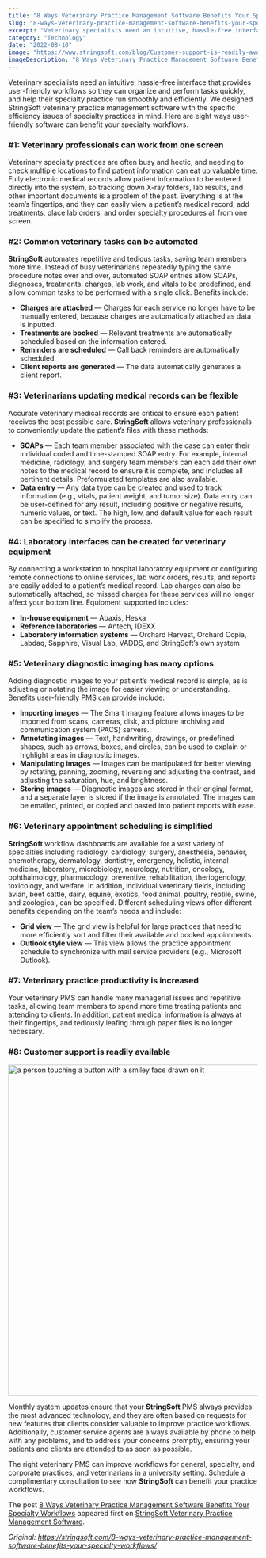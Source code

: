 ```yaml
---
title: "8 Ways Veterinary Practice Management Software Benefits Your Specialty Workflows"
slug: "8-ways-veterinary-practice-management-software-benefits-your-specialty-workflows"
excerpt: "Veterinary specialists need an intuitive, hassle-free interface that provides user-friendly workflows so they can organize and perform tasks quickly, and help their specialty practice run smoothly …"
category: "Technology"
date: "2022-08-10"
image: "https://www.stringsoft.com/blog/Customer-support-is-readily-available.jpg"
imageDescription: "8 Ways Veterinary Practice Management Software Benefits Your Specialty Workflows"
---
```


<div class="fusion-fullwidth fullwidth-box fusion-builder-row-9 fusion-flex-container has-pattern-background has-mask-background nonhundred-percent-fullwidth non-hundred-percent-height-scrolling"><div class="fusion-builder-row fusion-row fusion-flex-align-items-flex-start fusion-flex-content-wrap"><div class="fusion-layout-column fusion_builder_column fusion-builder-column-8 fusion_builder_column_1_1 1_1 fusion-flex-column"><div class="fusion-column-wrapper fusion-column-has-shadow fusion-flex-justify-content-flex-start fusion-content-layout-column"><div class="fusion-text fusion-text-17"><p>Veterinary specialists need an intuitive, hassle-free interface that provides user-friendly workflows so they can organize and perform tasks quickly, and help their specialty practice run smoothly and efficiently. We designed StringSoft veterinary practice management software with the specific efficiency issues of specialty practices in mind. Here are eight ways user-friendly software can benefit your specialty workflows.</p>
<h3>#1: Veterinary professionals can work from one screen</h3>
<p>Veterinary specialty practices are often busy and hectic, and needing to check multiple locations to find patient information can eat up valuable time. Fully electronic medical records allow patient information to be entered directly into the system, so tracking down X-ray folders, lab results, and other important documents is a problem of the past. Everything is at the team’s fingertips, and they can easily view a patient’s medical record, add treatments, place lab orders, and order specialty procedures all from one screen.</p>
<h3>#2: Common veterinary tasks can be automated</h3>
<p><strong>StringSoft</strong> automates repetitive and tedious tasks, saving team members more time. Instead of busy veterinarians repeatedly typing the same procedure notes over and over, automated SOAP entries allow SOAPs, diagnoses, treatments, charges, lab work, and vitals to be predefined, and allow common tasks to be performed with a single click. Benefits include:</p>
<div class="su-list" style="margin-left: 0px;"></p>
<ul>
<li><i class="sui sui-paw" style="color: #189AA6;"></i> <strong>Charges are attached</strong> — Charges for each service no longer have to be manually entered, because charges are automatically attached as data is inputted.</li>
<li><i class="sui sui-paw" style="color: #189AA6;"></i> <strong>Treatments are booked</strong> — Relevant treatments are automatically scheduled based on the information entered.</li>
<li><i class="sui sui-paw" style="color: #189AA6;"></i> <strong>Reminders are scheduled</strong> — Call back reminders are automatically scheduled.</li>
<li><i class="sui sui-paw" style="color: #189AA6;"></i> <strong>Client reports are generated</strong> — The data automatically generates a client report.</li>
</ul>
<p></div>
<h3>#3: Veterinarians updating medical records can be flexible</h3>
<p>Accurate veterinary medical records are critical to ensure each patient receives the best possible care. <strong>StringSoft</strong> allows veterinary professionals to conveniently update the patient’s files with these methods:</p>
<div class="su-list" style="margin-left: 0px;"></p>
<ul>
<li><i class="sui sui-paw" style="color: #189AA6;"></i> <strong>SOAPs</strong> — Each team member associated with the case can enter their individual coded and time-stamped SOAP entry. For example, internal medicine, radiology, and surgery team members can each add their own notes to the medical record to ensure it is complete, and includes all pertinent details. Preformulated templates are also available.</li>
<li><i class="sui sui-paw" style="color: #189AA6;"></i> <strong>Data entry</strong> — Any data type can be created and used to track information (e.g., vitals, patient weight, and tumor size). Data entry can be user-defined for any result, including positive or negative results, numeric values, or text. The high, low, and default value for each result can be specified to simplify the process.</li>
</ul>
<p></div>
<h3>#4: Laboratory interfaces can be created for veterinary equipment</h3>
<p>By connecting a workstation to hospital laboratory equipment or configuring remote connections to online services, lab work orders, results, and reports are easily added to a patient’s medical record. Lab charges can also be automatically attached, so missed charges for these services will no longer affect your bottom line. Equipment supported includes:</p>
<div class="su-list" style="margin-left: 0px;"></p>
<ul>
<li><i class="sui sui-paw" style="color: #189AA6;"></i> <strong>In-house equipment</strong> — Abaxis, Heska</li>
<li><i class="sui sui-paw" style="color: #189AA6;"></i> <strong>Reference laboratories</strong> — Antech, IDEXX</li>
<li><i class="sui sui-paw" style="color: #189AA6;"></i> <strong>Laboratory information systems</strong> — Orchard Harvest, Orchard Copia, Labdaq, Sapphire, Visual Lab, VADDS, and StringSoft’s own system</li>
</ul>
<p></div>
<h3>#5: Veterinary diagnostic imaging has many options</h3>
<p>Adding diagnostic images to your patient’s medical record is simple, as is adjusting or notating the image for easier viewing or understanding. Benefits user-friendly PMS can provide include:</p>
<div class="su-list" style="margin-left: 0px;"></p>
<ul>
<li><i class="sui sui-paw" style="color: #189AA6;"></i> <strong>Importing images</strong> — The Smart Imaging feature allows images to be imported from scans, cameras, disk, and picture archiving and communication system (PACS) servers.</li>
<li><i class="sui sui-paw" style="color: #189AA6;"></i> <strong>Annotating images</strong> — Text, handwriting, drawings, or predefined shapes, such as arrows, boxes, and circles, can be used to explain or highlight areas in diagnostic images.</li>
<li><i class="sui sui-paw" style="color: #189AA6;"></i> <strong>Manipulating images</strong> — Images can be manipulated for better viewing by rotating, panning, zooming, reversing and adjusting the contrast, and adjusting the saturation, hue, and brightness.</li>
<li><i class="sui sui-paw" style="color: #189AA6;"></i> <strong>Storing images</strong> — Diagnostic images are stored in their original format, and a separate layer is stored if the image is annotated. The images can be emailed, printed, or copied and pasted into patient reports with ease.</li>
</ul>
<p></div>
<h3>#6: Veterinary appointment scheduling is simplified</h3>
<p><strong>StringSoft</strong> workflow dashboards are available for a vast variety of specialties including radiology, cardiology, surgery, anesthesia, behavior, chemotherapy, dermatology, dentistry, emergency, holistic, internal medicine, laboratory, microbiology, neurology, nutrition, oncology, ophthalmology, pharmacology, preventive, rehabilitation, theriogenology, toxicology, and welfare. In addition, individual veterinary fields, including avian, beef cattle, dairy, equine, exotics, food animal, poultry, reptile, swine, and zoological, can be specified. Different scheduling views offer different benefits depending on the team’s needs and include:</p>
<div class="su-list" style="margin-left: 0px;"></p>
<ul>
<li><i class="sui sui-paw" style="color: #189AA6;"></i> <strong>Grid view</strong> — The grid view is helpful for large practices that need to more efficiently sort and filter their available and booked appointments.</li>
<li><i class="sui sui-paw" style="color: #189AA6;"></i> <strong>Outlook style view</strong> — This view allows the practice appointment schedule to synchronize with mail service providers (e.g., Microsoft Outlook).</li>
</ul>
<p></div>
<h3>#7: Veterinary practice productivity is increased</h3>
<p>Your veterinary PMS can handle many managerial issues and repetitive tasks, allowing team members to spend more time treating patients and attending to clients. In addition, patient medical information is always at their fingertips, and tediously leafing through paper files is no longer necessary.</p>
<h3>#8: Customer support is readily available</h3>
</div><div class="fusion-image-element "><span class=" fusion-imageframe imageframe-none imageframe-9 hover-type-none"><img alt="a person touching a button with a smiley face drawn on it" class="img-responsive wp-image-263" height="668" src="https://www.stringsoft.com/blog/Customer-support-is-readily-available.jpg" width="1000" /></span></div><div class="fusion-text fusion-text-18"><p>Monthly system updates ensure that your <strong>StringSoft</strong> PMS always provides the most advanced technology, and they are often based on requests for new features that clients consider valuable to improve practice workflows. Additionally, customer service agents are always available by phone to help with any problems, and to address your concerns promptly, ensuring your patients and clients are attended to as soon as possible.</p>
<p>The right veterinary PMS can improve workflows for general, specialty, and corporate practices, and veterinarians in a university setting. Schedule a complimentary consultation to see how <strong>StringSoft</strong> can benefit your practice workflows.</p>
</div></div></div></div></div>
<p>The post <a href="https://stringsoft.com/8-ways-veterinary-practice-management-software-benefits-your-specialty-workflows/">8 Ways Veterinary Practice Management Software Benefits Your Specialty Workflows</a> appeared first on <a href="https://stringsoft.com">StringSoft Veterinary Practice Management Software</a>.</p>

*Original: https://stringsoft.com/8-ways-veterinary-practice-management-software-benefits-your-specialty-workflows/*
